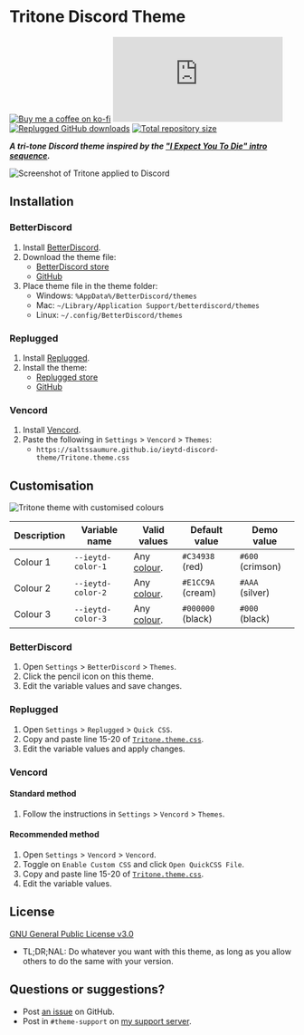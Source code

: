 [screenshot]:       https://user-images.githubusercontent.com/29710355/150716493-d073d3f6-4bcc-4003-ae01-1a1eb820bb71.png
[customised]:       https://user-images.githubusercontent.com/29710355/158090723-f7b872b6-8532-41ce-9476-21d1aa7a89a3.png

[css-color]:        https://developer.mozilla.org/en-US/docs/Web/CSS/color_value
[discord]:          https://discord.gg/uy8nKQVatp

[BetterDiscord]:    https://betterdiscord.app/
[Replugged]:        https://replugged.dev/
[Vencord]:          https://github.com/Vendicated/Vencord

[shield-donate]:    https://img.shields.io/badge/Donate-ko--fi-orange?style=flat-square&logo=kofi&logoColor=orange
[ko-fi]:            https://ko-fi.com/saltssaumure "Buy me a coffee!"

[shield-bd-dl]:     https://img.shields.io/github/downloads/Saltssaumure/ieytd-discord-theme/Tritone.theme.css?color=purple&label=Downloads&style=flat-square
[shield-asar-dl]:   https://img.shields.io/github/downloads/Saltssaumure/ieytd-discord-theme/net.saltssaumure.Tritone.asar?color=purple&label=Downloads&style=flat-square
[shield-repo-size]: https://img.shields.io/github/repo-size/Saltssaumure/ieytd-discord-theme?label=Repository&style=flat-square "Total size"

[github]:           https://github.com/Saltssaumure/ieytd-discord-theme
[license]:          https://github.com/Saltssaumure/ieytd-discord-theme/blob/main/LICENSE
[issues]:           https://github.com/Saltssaumure/ieytd-discord-theme/issues
[.theme.css]:       https://github.com/Saltssaumure/ieytd-discord-theme/blob/main/Tritone.theme.css

[release-bd]:       https://betterdiscord.app/theme/?id=626 "BetterDiscord store page"
[release-bd-gh]:    https://github.com/Saltssaumure/ieytd-discord-theme/releases/latest/download/Tritone.theme.css "Get latest release"
[release-rp]:       https://replugged.dev/store/net.saltssaumure.Tritone "Replugged store page"
[release-rp-gh]:    https://github.com/Saltssaumure/ieytd-discord-theme/releases/latest/download/net.saltssaumure.Tritone.asar "Get latest release"

# Tritone Discord Theme
[![Buy me a coffee on ko-fi][shield-donate]][ko-fi]
[![BetterDiscord GitHub downloads][shield-bd-dl]][release-bd-gh]
[![Replugged GitHub downloads][shield-asar-dl]][release-rp-gh]
[![Total repository size][shield-repo-size]][github]

***A tri-tone Discord theme inspired by the ["I Expect You To Die" intro sequence](https://www.youtube.com/watch?v=ht1ZChKF4Ek).***

![Screenshot of Tritone applied to Discord][screenshot]

## Installation

### BetterDiscord
1. Install [BetterDiscord][BetterDiscord].
2. Download the theme file:
    - [BetterDiscord store][release-bd]
    - [GitHub][release-bd-gh]
3. Place theme file in the theme folder:
    - Windows: `%AppData%/BetterDiscord/themes`
    - Mac: `~/Library/Application Support/betterdiscord/themes`
    - Linux: `~/.config/BetterDiscord/themes`

### Replugged
1. Install [Replugged][Replugged].
2. Install the theme:
    - [Replugged store][release-rp]
    - [GitHub][release-rp-gh]

### Vencord
1. Install [Vencord][Vencord].
2. Paste the following in `Settings` > `Vencord` > `Themes`:
    - `https://saltssaumure.github.io/ieytd-discord-theme/Tritone.theme.css`

## Customisation

![Tritone theme with customised colours][customised]

| Description | Variable name     | Valid values             | Default value     | Demo value       |
| ----------- | ----------------- | ------------------------ | ----------------- | ---------------- |
| Colour 1    | `--ieytd-color-1` | Any [colour][css-color]. | `#C34938` (red)   | `#600` (crimson) |
| Colour 2    | `--ieytd-color-2` | Any [colour][css-color]. | `#E1CC9A` (cream) | `#AAA` (silver)  |
| Colour 3    | `--ieytd-color-3` | Any [colour][css-color]. | `#000000` (black) | `#000` (black)   |

### BetterDiscord
1. Open `Settings` > `BetterDiscord` > `Themes`.
2. Click the pencil icon on this theme.
3. Edit the variable values and save changes.

### Replugged
1. Open `Settings` > `Replugged` > `Quick CSS`.
3. Copy and paste line 15-20 of [`Tritone.theme.css`][.theme.css].
3. Edit the variable values and apply changes.

### Vencord
#### Standard method
1. Follow the instructions in `Settings` > `Vencord` > `Themes`.
#### Recommended method
1. Open `Settings` > `Vencord` > `Vencord`.
2. Toggle on `Enable Custom CSS` and click `Open QuickCSS File`.
3. Copy and paste line 15-20 of [`Tritone.theme.css`][.theme.css].
4. Edit the variable values.

## License
[GNU General Public License v3.0][license]
- <span title="Too long; didn't read; not a lawyer">TL;DR;NAL</span>: Do whatever you want with this theme, as long as you allow others to do the same with your version.

## Questions or suggestions?
- Post [an issue][issues] on GitHub.
- Post in `#theme-support` on [my support server][discord].